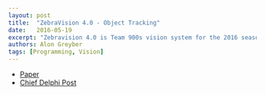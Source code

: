 ```yaml
---
layout: post
title:  "ZebraVision 4.0 - Object Tracking"
date:   2016-05-19
excerpt: "Zebravision 4.0 is Team 900s vision system for the 2016 season; FIRST Stronghold. Our work was focused around recognizing the vision goals using shape and color based matching, recognizing the boulders using a neural network, and integrating the detection systems into a tracking system using the StereoLabs ZED stereo camera. This paper describes our tracking system, or how we get useful information that is persistent across frames from our detections."
authors: Alon Greyber
tags: [Programming, Vision]
---
```

<ul style="text-align:left">
  <li><a href="https://drive.google.com/open?id=0B8hPVHrmVeDgQnhMZ2F2RkdoTWM" target="\_blank">Paper</a></li>
  <li><a href="https://www.chiefdelphi.com/forums/showthread.php?t=148536" target="\_blank">Chief Delphi Post</a></li>
</ul>
